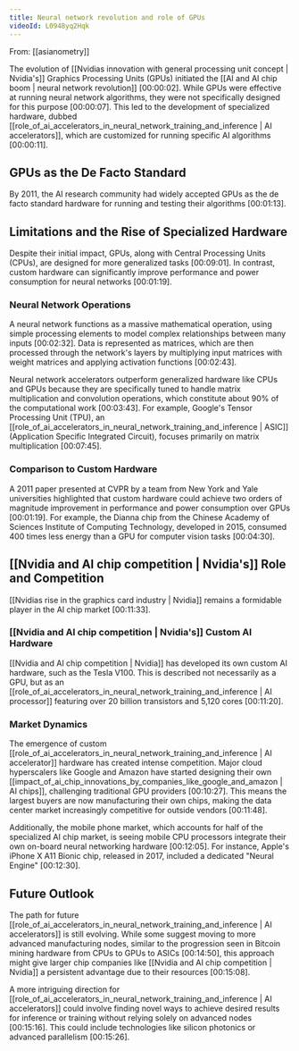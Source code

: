```yaml
---
title: Neural network revolution and role of GPUs
videoId: L0948yq2Hqk
---
```


From: [[asianometry]] <br/> 

The evolution of [[Nvidias innovation with general processing unit concept | Nvidia's]] Graphics Processing Units (GPUs) initiated the [[AI and AI chip boom | neural network revolution]] <a class="yt-timestamp" data-t="00:00:02">[00:00:02]</a>. While GPUs were effective at running neural network algorithms, they were not specifically designed for this purpose <a class="yt-timestamp" data-t="00:00:07">[00:00:07]</a>. This led to the development of specialized hardware, dubbed [[role_of_ai_accelerators_in_neural_network_training_and_inference | AI accelerators]], which are customized for running specific AI algorithms <a class="yt-timestamp" data-t="00:00:11">[00:00:11]</a>.

## GPUs as the De Facto Standard
By 2011, the AI research community had widely accepted GPUs as the de facto standard hardware for running and testing their algorithms <a class="yt-timestamp" data-t="00:01:13">[00:01:13]</a>.

## Limitations and the Rise of Specialized Hardware
Despite their initial impact, GPUs, along with Central Processing Units (CPUs), are designed for more generalized tasks <a class="yt-timestamp" data-t="00:09:01">[00:09:01]</a>. In contrast, custom hardware can significantly improve performance and power consumption for neural networks <a class="yt-timestamp" data-t="00:01:19">[00:01:19]</a>.

### Neural Network Operations
A neural network functions as a massive mathematical operation, using simple processing elements to model complex relationships between many inputs <a class="yt-timestamp" data-t="00:02:32">[00:02:32]</a>. Data is represented as matrices, which are then processed through the network's layers by multiplying input matrices with weight matrices and applying activation functions <a class="yt-timestamp" data-t="00:02:43">[00:02:43]</a>.

Neural network accelerators outperform generalized hardware like CPUs and GPUs because they are specifically tuned to handle matrix multiplication and convolution operations, which constitute about 90% of the computational work <a class="yt-timestamp" data-t="00:03:43">[00:03:43]</a>. For example, Google's Tensor Processing Unit (TPU), an [[role_of_ai_accelerators_in_neural_network_training_and_inference | ASIC]] (Application Specific Integrated Circuit), focuses primarily on matrix multiplication <a class="yt-timestamp" data-t="00:07:45">[00:07:45]</a>.

### Comparison to Custom Hardware
A 2011 paper presented at CVPR by a team from New York and Yale universities highlighted that custom hardware could achieve two orders of magnitude improvement in performance and power consumption over GPUs <a class="yt-timestamp" data-t="00:01:19">[00:01:19]</a>. For example, the Dianna chip from the Chinese Academy of Sciences Institute of Computing Technology, developed in 2015, consumed 400 times less energy than a GPU for computer vision tasks <a class="yt-timestamp" data-t="00:04:30">[00:04:30]</a>.

## [[Nvidia and AI chip competition | Nvidia's]] Role and Competition
[[Nvidias rise in the graphics card industry | Nvidia]] remains a formidable player in the AI chip market <a class="yt-timestamp" data-t="00:11:33">[00:11:33]</a>.

### [[Nvidia and AI chip competition | Nvidia's]] Custom AI Hardware
[[Nvidia and AI chip competition | Nvidia]] has developed its own custom AI hardware, such as the Tesla V100. This is described not necessarily as a GPU, but as an [[role_of_ai_accelerators_in_neural_network_training_and_inference | AI processor]] featuring over 20 billion transistors and 5,120 cores <a class="yt-timestamp" data-t="00:11:20">[00:11:20]</a>.

### Market Dynamics
The emergence of custom [[role_of_ai_accelerators_in_neural_network_training_and_inference | AI accelerator]] hardware has created intense competition. Major cloud hyperscalers like Google and Amazon have started designing their own [[impact_of_ai_chip_innovations_by_companies_like_google_and_amazon | AI chips]], challenging traditional GPU providers <a class="yt-timestamp" data-t="00:10:27">[00:10:27]</a>. This means the largest buyers are now manufacturing their own chips, making the data center market increasingly competitive for outside vendors <a class="yt-timestamp" data-t="00:11:48">[00:11:48]</a>.

Additionally, the mobile phone market, which accounts for half of the specialized AI chip market, is seeing mobile CPU processors integrate their own on-board neural networking hardware <a class="yt-timestamp" data-t="00:12:05">[00:12:05]</a>. For instance, Apple's iPhone X A11 Bionic chip, released in 2017, included a dedicated "Neural Engine" <a class="yt-timestamp" data-t="00:12:30">[00:12:30]</a>.

## Future Outlook
The path for future [[role_of_ai_accelerators_in_neural_network_training_and_inference | AI accelerators]] is still evolving. While some suggest moving to more advanced manufacturing nodes, similar to the progression seen in Bitcoin mining hardware from CPUs to GPUs to ASICs <a class="yt-timestamp" data-t="00:14:50">[00:14:50]</a>, this approach might give larger chip companies like [[Nvidia and AI chip competition | Nvidia]] a persistent advantage due to their resources <a class="yt-timestamp" data-t="00:15:08">[00:15:08]</a>.

A more intriguing direction for [[role_of_ai_accelerators_in_neural_network_training_and_inference | AI accelerators]] could involve finding novel ways to achieve desired results for inference or training without relying solely on advanced nodes <a class="yt-timestamp" data-t="00:15:16">[00:15:16]</a>. This could include technologies like silicon photonics or advanced parallelism <a class="yt-timestamp" data-t="00:15:26">[00:15:26]</a>.